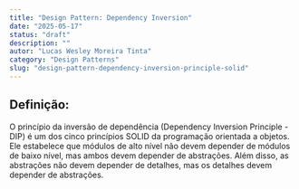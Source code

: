 ```yaml
---
title: "Design Pattern: Dependency Inversion"
date: "2025-05-17"
status: "draft"
description: ""
autor: "Lucas Wesley Moreira Tinta"
category: "Design Patterns"
slug: "design-pattern-dependency-inversion-principle-solid"
---
```


## Definição:

O princípio da inversão de dependência (Dependency Inversion Principle - DIP) é um dos cinco princípios SOLID da programação orientada a objetos. Ele estabelece que módulos de alto nível não devem depender de módulos de baixo nível, mas ambos devem depender de abstrações. Além disso, as abstrações não devem depender de detalhes, mas os detalhes devem depender de abstrações.

